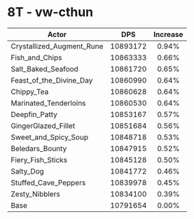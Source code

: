 # 8T - vw-cthun
| Actor | DPS | Increase |
|---|:---:|:---:|
|Crystallized_Augment_Rune|10893172|0.94%|
|Fish_and_Chips|10863333|0.66%|
|Salt_Baked_Seafood|10861720|0.65%|
|Feast_of_the_Divine_Day|10860990|0.64%|
|Chippy_Tea|10860628|0.64%|
|Marinated_Tenderloins|10860530|0.64%|
|Deepfin_Patty|10853167|0.57%|
|GingerGlazed_Fillet|10851684|0.56%|
|Sweet_and_Spicy_Soup|10848718|0.53%|
|Beledars_Bounty|10847915|0.52%|
|Fiery_Fish_Sticks|10845128|0.50%|
|Salty_Dog|10841772|0.46%|
|Stuffed_Cave_Peppers|10839978|0.45%|
|Zesty_Nibblers|10834100|0.39%|
|Base|10791654|0.00%|
